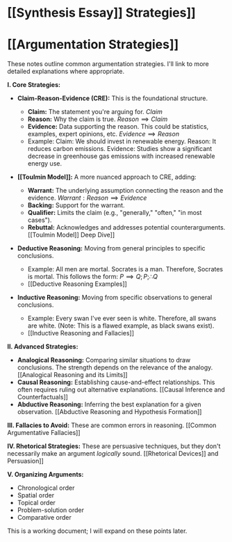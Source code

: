 # [[Synthesis Essay]] Strategies]]
# [[Argumentation Strategies]]

These notes outline common argumentation strategies.  I'll link to more detailed explanations where appropriate.

**I. Core Strategies:**

* **Claim-Reason-Evidence (CRE):**  This is the foundational structure.
    * **Claim:** The statement you're arguing for.  $Claim$
    * **Reason:** Why the claim is true.  $Reason \implies Claim$
    * **Evidence:** Data supporting the reason.  This could be statistics, examples, expert opinions, etc. $Evidence \implies Reason$
    * Example:  Claim: We should invest in renewable energy. Reason: It reduces carbon emissions. Evidence: Studies show a significant decrease in greenhouse gas emissions with increased renewable energy use.

* **[[Toulmin Model]]:**  A more nuanced approach to CRE, adding:
    * **Warrant:** The underlying assumption connecting the reason and the evidence.  $Warrant: Reason \implies Evidence$
    * **Backing:** Support for the warrant.
    * **Qualifier:** Limits the claim (e.g., "generally," "often," "in most cases").
    * **Rebuttal:** Acknowledges and addresses potential counterarguments. [[Toulmin Model]] Deep Dive]]

* **Deductive Reasoning:** Moving from general principles to specific conclusions.
    * Example: All men are mortal. Socrates is a man. Therefore, Socrates is mortal.  This follows the form:  $P \implies Q; P; \therefore Q$
    * [[Deductive Reasoning Examples]]

* **Inductive Reasoning:** Moving from specific observations to general conclusions.
    * Example: Every swan I've ever seen is white. Therefore, all swans are white. (Note: This is a flawed example, as black swans exist).
    * [[Inductive Reasoning and Fallacies]]


**II. Advanced Strategies:**

* **Analogical Reasoning:** Comparing similar situations to draw conclusions.  The strength depends on the relevance of the analogy. [[Analogical Reasoning and its Limits]]
* **Causal Reasoning:** Establishing cause-and-effect relationships.  This often requires ruling out alternative explanations. [[Causal Inference and Counterfactuals]]
* **Abductive Reasoning:** Inferring the best explanation for a given observation. [[Abductive Reasoning and Hypothesis Formation]]


**III. Fallacies to Avoid:**  These are common errors in reasoning. [[Common Argumentative Fallacies]]

**IV.  Rhetorical Strategies:** These are persuasive techniques, but they don't necessarily make an argument *logically* sound. [[Rhetorical Devices]] and Persuasion]]


**V.  Organizing Arguments:**

* Chronological order
* Spatial order
* Topical order
* Problem-solution order
* Comparative order


This is a working document; I will expand on these points later.
